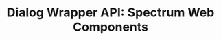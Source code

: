 ---
layout: api.njk
title: 'Dialog Wrapper API: Spectrum Web Components'
displayName: Dialog Wrapper
componentName: dialog-wrapper
tags:
  - component-api
---